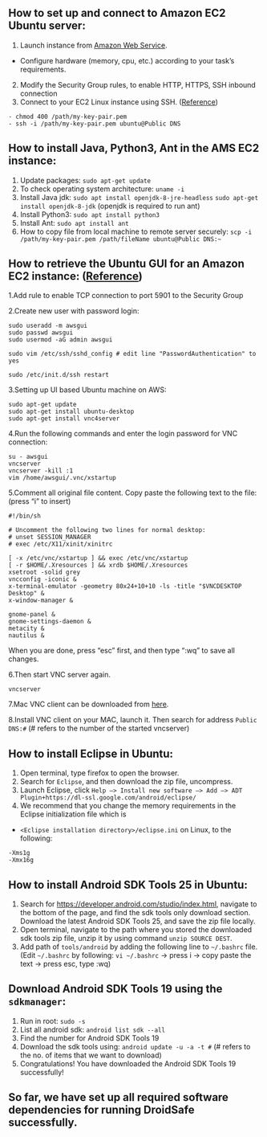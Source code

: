 ## How to set up and connect to Amazon EC2 Ubuntu server:
1. Launch instance from [Amazon Web Service](https://ca-central-1.console.aws.amazon.com/ec2/v2/home?region=ca-central-1#LaunchInstanceWizard).
  - Configure hardware (memory, cpu, etc.) according to your task’s requirements.
2. Modify the Security Group rules, to enable HTTP, HTTPS, SSH inbound connection
3. Connect to your EC2 Linux instance using SSH. ([Reference](https://docs.aws.amazon.com/AWSEC2/latest/UserGuide/AccessingInstancesLinux.html))
```
- chmod 400 /path/my-key-pair.pem
- ssh -i /path/my-key-pair.pem ubuntu@Public DNS
```

## How to install Java, Python3, Ant in the AMS EC2 instance:
1. Update packages: `sudo apt-get update`
2. To check operating system architecture: `uname -i`
3. Install Java jdk: `sudo apt install openjdk-8-jre-headless` `sudo apt-get install openjdk-8-jdk` (openjdk is required to run ant)
4. Install Python3: `sudo apt install python3`
5. Install Ant: `sudo apt install ant`
6. How to copy file from local machine to remote server securely: `scp -i /path/my-key-pair.pem /path/fileName ubuntu@Public DNS:~`

## How to retrieve the Ubuntu GUI for an Amazon EC2 instance: ([Reference](http://stackoverflow.com/questions/25657596/how-to-set-up-gui-on-amazon-ec2-ubuntu-server))
1.Add rule to enable TCP connection to port 5901 to the Security Group

2.Create new user with password login:
```
sudo useradd -m awsgui
sudo passwd awsgui
sudo usermod -aG admin awsgui

sudo vim /etc/ssh/sshd_config # edit line "PasswordAuthentication" to yes

sudo /etc/init.d/ssh restart
```
3.Setting up UI based Ubuntu machine on AWS:
```
sudo apt-get update
sudo apt-get install ubuntu-desktop
sudo apt-get install vnc4server                                          
```   
4.Run the following commands and enter the login password for VNC connection:
```
su - awsgui
vncserver
vncserver -kill :1
vim /home/awsgui/.vnc/xstartup 
```                                          
5.Comment all original file content. Copy paste the following text to the file: (press “i” to insert)
```
#!/bin/sh

# Uncomment the following two lines for normal desktop:
# unset SESSION_MANAGER
# exec /etc/X11/xinit/xinitrc

[ -x /etc/vnc/xstartup ] && exec /etc/vnc/xstartup
[ -r $HOME/.Xresources ] && xrdb $HOME/.Xresources
xsetroot -solid grey 
vncconfig -iconic &
x-terminal-emulator -geometry 80x24+10+10 -ls -title "$VNCDESKTOP Desktop" &
x-window-manager &
        
gnome-panel &
gnome-settings-daemon &
metacity &
nautilus &
```
When you are done, press “esc” first, and then type “:wq” to save all changes.

6.Then start VNC server again. 
```
vncserver
```
7.Mac VNC client can be downloaded from [here](http://www.realvnc.com/download/get/1286/). 

8.Install VNC client on your MAC, launch it. Then search for address `Public DNS:#` (# refers to the number of the started vncserver)

## How to install Eclipse in Ubuntu:
1. Open terminal, type firefox to open the browser.
2. Search for `Eclipse`, and then download the zip file, uncompress.
3. Launch Eclipse, click `Help —> Install new software —> Add —> ADT Plugin+https://dl-ssl.google.com/android/eclipse/`
4. We recommend that you change the memory requirements in the Eclipse initialization file which is
  - `<Eclipse installation directory>/eclipse.ini` on Linux, to the following:
```
-Xms1g
-Xmx16g
```
## How to install Android SDK Tools 25 in Ubuntu:
1. Search for https://developer.android.com/studio/index.html, navigate to the bottom of the page, and find the sdk tools only download section. Download the latest Android SDK Tools 25, and save the zip file locally. 
2. Open terminal, navigate to the path where you stored the downloaded sdk tools zip file, unzip it by using command `unzip SOURCE DEST`.
3. Add path of `tools/android` by adding the following line to `~/.bashrc` file. (Edit `~/.bashrc` by following: `vi ~/.bashrc` -> press i -> copy paste the text -> press esc, type :wq)

## Download Android SDK Tools 19 using the `sdkmanager`:
1. Run in root: `sudo -s`
2. List all android sdk: `android list sdk --all`
3. Find the number for Android SDK Tools 19
4. Download the sdk tools using: `android update -u -a -t #` (# refers to the no. of items that we want to download)
5. Congratulations! You have downloaded the Android SDK Tools 19 successfully! 

## So far, we have set up all required software dependencies for running DroidSafe successfully.
